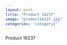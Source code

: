 ```yaml
---
layout: post
title: "Product 16237"
image: "product16237.jpg"
categories: "category1"
---
```

Product 16237

